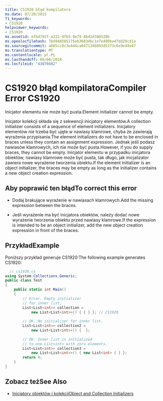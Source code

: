 ```yaml
---
title: CS1920 błąd kompilatora
ms.date: 07/20/2015
f1_keywords:
- CS1920
helpviewer_keywords:
- CS1920
ms.assetid: efb4782f-a222-4fb5-9e79-8bd2d380520b
ms.openlocfilehash: 76d948505175eb3683dbc1e7e490ba47dd29cd1a
ms.sourcegitcommit: a885cc8c3e444ca6471348893d5373c6e9e49a47
ms.translationtype: MT
ms.contentlocale: pl-PL
ms.lasthandoff: 09/06/2018
ms.locfileid: "43876682"
---
```

# <a name="compiler-error-cs1920"></a><span data-ttu-id="af11d-102">CS1920 błąd kompilatora</span><span class="sxs-lookup"><span data-stu-id="af11d-102">Compiler Error CS1920</span></span>
<span data-ttu-id="af11d-103">Inicjator elementu nie może być pusta.</span><span class="sxs-lookup"><span data-stu-id="af11d-103">Element initializer cannot be empty.</span></span>  
  
 <span data-ttu-id="af11d-104">Inicjator kolekcji składa się z sekwencji inicjatory elementów.</span><span class="sxs-lookup"><span data-stu-id="af11d-104">A collection initializer consists of a sequence of element initializers.</span></span> <span data-ttu-id="af11d-105">Inicjatory elementów nie trzeba być ujęte w nawiasy klamrowe, chyba że zawierają wyrażenia przypisania.</span><span class="sxs-lookup"><span data-stu-id="af11d-105">The element initializers do not have to be enclosed in braces unless they contain an assignment expression.</span></span> <span data-ttu-id="af11d-106">Jednak jeśli podasz nawiasów klamrowych, ich nie może być pusta.</span><span class="sxs-lookup"><span data-stu-id="af11d-106">However, if you do supply braces, they cannot be empty.</span></span> <span data-ttu-id="af11d-107">Inicjator elementu w przypadku inicjatora obiektów, nawiasy klamrowe może być pusta, tak długo, jak inicjalizator zawiera nowe wyrażenie tworzenia obiektu.</span><span class="sxs-lookup"><span data-stu-id="af11d-107">If the element initializer is an object initializer, the braces may be empty as long as the initializer contains a new object creation expression.</span></span>  
  
## <a name="to-correct-this-error"></a><span data-ttu-id="af11d-108">Aby poprawić ten błąd</span><span class="sxs-lookup"><span data-stu-id="af11d-108">To correct this error</span></span>  
  
-   <span data-ttu-id="af11d-109">Dodaj brakujące wyrażenie w nawiasach klamrowych.</span><span class="sxs-lookup"><span data-stu-id="af11d-109">Add the missing expression between the braces.</span></span>  
  
-   <span data-ttu-id="af11d-110">Jeśli wyrażenie ma być inicjatora obiektów, należy dodać nowe wyrażenie tworzenia obiektu przed nawiasy klamrowe.</span><span class="sxs-lookup"><span data-stu-id="af11d-110">If the expression is intended to be an object initializer, add the new object creation expression in front of the braces.</span></span>  
  
## <a name="example"></a><span data-ttu-id="af11d-111">Przykład</span><span class="sxs-lookup"><span data-stu-id="af11d-111">Example</span></span>  
 <span data-ttu-id="af11d-112">Poniższy przykład generuje CS1920:</span><span class="sxs-lookup"><span data-stu-id="af11d-112">The following example generates CS1920:</span></span>  
  
```csharp  
  // cs1920.cs  
using System.Collections.Generic;  
public class Test  
{  
    public static int Main()  
    {  
        // Error. Empty initializer   
        // for inner list.  
        List<List<int>> collection =  
            new List<List<int>>() { { } }; // CS1920  
  
        // OK. No initializer for inner list.  
        List<List<int>> collection2 =  
            new List<List<int>>() {  };  
  
        // OK. Inner list is initialized   
        // to one List<int> with zero elements.  
        List<List<int>> collection3 =  
            new List<List<int>>() { new List<int> { } };  
        return 0;  
    }  
}  
```  
  
## <a name="see-also"></a><span data-ttu-id="af11d-113">Zobacz też</span><span class="sxs-lookup"><span data-stu-id="af11d-113">See Also</span></span>

- [<span data-ttu-id="af11d-114">Inicjatory obiektów i kolekcji</span><span class="sxs-lookup"><span data-stu-id="af11d-114">Object and Collection Initializers</span></span>](../../csharp/programming-guide/classes-and-structs/object-and-collection-initializers.md)
